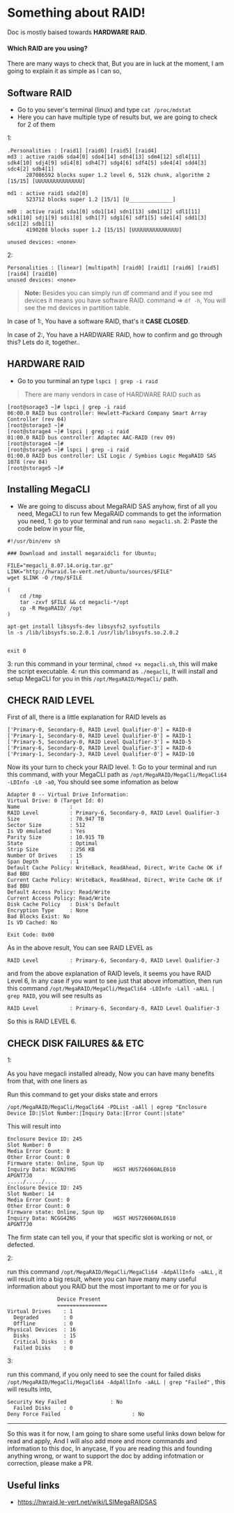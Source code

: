 Something about RAID! 
=================

Doc is mostly baised towards **HARDWARE RAID**.

#### Which RAID are you using?

There are many ways to check that, But you are in luck at the moment, I am going to explain it as simple as I can so,


Software RAID
-------------------

- Go to you sever's terminal (linux) and type `cat /proc/mdstat`
- Here you can have multiple type of results but, we are going to check for 2 of them

1:
```
.Personalities : [raid1] [raid6] [raid5] [raid4]
md3 : active raid6 sda4[0] sdo4[14] sdn4[13] sdm4[12] sdl4[11] sdk4[10] sdj4[9] sdi4[8] sdh4[7] sdg4[6] sdf4[5] sde4[4] sdd4[3] sdc4[2] sdb4[1]
      287086592 blocks super 1.2 level 6, 512k chunk, algorithm 2 [15/15] [UUUUUUUUUUUUUUU]

md1 : active raid1 sda2[0]
      523712 blocks super 1.2 [15/1] [U______________]

md0 : active raid1 sda1[0] sdo1[14] sdn1[13] sdm1[12] sdl1[11] sdk1[10] sdj1[9] sdi1[8] sdh1[7] sdg1[6] sdf1[5] sde1[4] sdd1[3] sdc1[2] sdb1[1]
      4190208 blocks super 1.2 [15/15] [UUUUUUUUUUUUUUU]

unused devices: <none>
```
2:
```
Personalities : [linear] [multipath] [raid0] [raid1] [raid6] [raid5] [raid4] [raid10] 
unused devices: <none>
```

> **Note:**
> Besides you can simply run df command and if you see md devices it means you have software RAID.
> command => `df -h`, You will see the md devices in partition table.

In case of 1:, You have a software RAID, that's it **CASE CLOSED**.

In case of 2:, You have a HARDWARE RAID, how to confirm and go through this? Lets do it, together..


HARDWARE RAID
--------------

- Go to you turminal an type `lspci | grep -i raid`
> There are many vendors in case of HARDWARE RAID such as
```
[root@sorage3 ~]# lspci | grep -i raid
06:00.0 RAID bus controller: Hewlett-Packard Company Smart Array Controller (rev 04)
[root@storage3 ~]#
[root@storage4 ~]# lspci | grep -i raid
01:00.0 RAID bus controller: Adaptec AAC-RAID (rev 09)
[root@storage4 ~]#
[root@storage5 ~]# lspci | grep -i raid
01:00.0 RAID bus controller: LSI Logic / Symbios Logic MegaRAID SAS 1078 (rev 04)
[root@storage5 ~]#
```

Installing MegaCLI
------------------

- We are going to discuss about MegaRAID SAS anyhow, first of all you need, MegaCLI to run few MegaRAID commands to get the information you need,
1: go to your terminal and run `nano megacli.sh`.
2: Paste the code below in your file,

```
#!/usr/bin/env sh

### Download and install megaraidcli for Ubuntu;
 
FILE="megacli_8.07.14.orig.tar.gz"
LINK="http://hwraid.le-vert.net/ubuntu/sources/$FILE"
wget $LINK -O /tmp/$FILE
 
(
	cd /tmp
	tar -zxvf $FILE && cd megacli-*/opt
	cp -R MegaRAID/ /opt
)

apt-get install libsysfs-dev libsysfs2 sysfsutils
ln -s /lib/libsysfs.so.2.0.1 /usr/lib/libsysfs.so.2.0.2


exit 0
```
3: run this command in your terminal, `chmod +x megacli.sh`, this will make the script executable.
4: run this command as `./megacli`, It will install and setup MegaCLI for you in this `/opt/MegaRAID/MegaCli/` path.

CHECK RAID LEVEL
----------------

First of all, there is a little explanation for RAID levels as
```
['Primary-0, Secondary-0, RAID Level Qualifier-0'] = RAID-0
['Primary-1, Secondary-0, RAID Level Qualifier-0'] = RAID-1
['Primary-5, Secondary-0, RAID Level Qualifier-3'] = RAID-5
['Primary-6, Secondary-0, RAID Level Qualifier-3'] = RAID-6
['Primary-1, Secondary-3, RAID Level Qualifier-0'] = RAID-10
```

Now its your turn to check your RAID level.
1: Go to your terminal and run this command, with your MegaCLI path as `/opt/MegaRAID/MegaCli/MegaCli64 -LDInfo -L0 -a0`, You should see some infomation as below

```
Adapter 0 -- Virtual Drive Information:
Virtual Drive: 0 (Target Id: 0)
Name                :
RAID Level          : Primary-6, Secondary-0, RAID Level Qualifier-3
Size                : 70.947 TB
Sector Size         : 512
Is VD emulated      : Yes
Parity Size         : 10.915 TB
State               : Optimal
Strip Size          : 256 KB
Number Of Drives    : 15
Span Depth          : 1
Default Cache Policy: WriteBack, ReadAhead, Direct, Write Cache OK if Bad BBU
Current Cache Policy: WriteBack, ReadAhead, Direct, Write Cache OK if Bad BBU
Default Access Policy: Read/Write
Current Access Policy: Read/Write
Disk Cache Policy   : Disk's Default
Encryption Type     : None
Bad Blocks Exist: No
Is VD Cached: No

Exit Code: 0x00
```

As in the above result, You can see RAID LEVEL as
```
RAID Level          : Primary-6, Secondary-0, RAID Level Qualifier-3
```
and from the above explanation of RAID levels, it seems you have RAID Level 6, In any case if you want to see just that above infomattion, then run this command `/opt/MegaRAID/MegaCli/MegaCli64 -LDInfo -Lall -aALL | grep RAID`, you will see results as

```
RAID Level          : Primary-6, Secondary-0, RAID Level Qualifier-3
```
So this is RAID LEVEL 6.


CHECK DISK FAILURES && ETC
-------------------

1:

As you have megacli installed already, Now you can have many benefits from that, with one liners as

Run this command to get your disks state and errors

```
/opt/MegaRAID/MegaCli/MegaCli64 -PDList -aAll | egrep "Enclosure Device ID:|Slot Number:|Inquiry Data:|Error Count:|state"
```
This will result into
```
Enclosure Device ID: 245
Slot Number: 0
Media Error Count: 0
Other Error Count: 0
Firmware state: Online, Spun Up
Inquiry Data: NCGNJYHS            HGST HUS726060ALE610                    APGNT7J0
...../...../....
Enclosure Device ID: 245
Slot Number: 14
Media Error Count: 0
Other Error Count: 0
Firmware state: Online, Spun Up
Inquiry Data: NCGG42NS            HGST HUS726060ALE610                    APGNT7J0

```
The firm state can tell you, if your that specific slot is working or not, or defected.

2:

run this command `/opt/MegaRAID/MegaCli/MegaCli64 -AdpAllInfo -aALL` , it will result into a big result, where you can have many many useful information about you RAID but the most important to me or for you is

```
                Device Present
                ================
Virtual Drives    : 1 
  Degraded        : 0 
  Offline         : 0 
Physical Devices  : 16 
  Disks           : 15 
  Critical Disks  : 0 
  Failed Disks    : 0 

```

3:

run this command, if you only need to see the count for failed disks `/opt/MegaRAID/MegaCli/MegaCli64 -AdpAllInfo -aALL | grep "Failed"` , this will results into,

```
Security Key Failed              : No
  Failed Disks    : 0 
Deny Force Failed                       : No
```



----------------------

So this was it for now, I am going to share some useful links down below for read and apply, And I will also add more and more commands and information to this doc, In anycase, If you are reading this and founding anything wrong, or want to support the doc by adding infotmation or correction, please make a PR.

Useful links
-----------
- https://hwraid.le-vert.net/wiki/LSIMegaRAIDSAS

